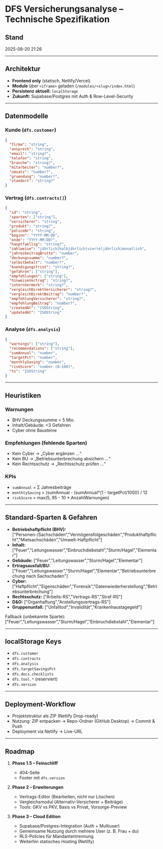
# DFS Versicherungsanalyse – Technische Spezifikation

## Stand
2025-08-20 21:26

---

## Architektur
- **Frontend only** (statisch, Netlify/Vercel)
- **Module** über `<iframe>` geladen (`/modules/<slug>/index.html`)
- **Persistenz aktuell:** `localStorage`
- **Zukunft:** Supabase/Postgres mit Auth & Row-Level-Security

---

## Datenmodelle

### Kunde (`dfs.customer`)
```json
{
  "firma": "string",
  "ansprech": "string",
  "email": "string?",
  "telefon": "string",
  "branche": "string?",
  "mitarbeiter": "number?",
  "umsatz": "number?",
  "gruendung": "number?",
  "standort": "string?"
}
```

### Vertrag (`dfs.contracts[]`)
```json
{
  "id": "string",
  "sparten": ["string"],
  "versicherer": "string",
  "produkt": "string?",
  "policeNr": "string",
  "beginn": "YYYY-MM-DD",
  "ende": "YYYY-MM-DD?",
  "hauptfaellig": "string?",
  "zahlweise": "jährlich|halbjährlich|vierteljährlich|monatlich",
  "jahresbeitragBrutto": "number",
  "deckungssumme": "number?",
  "selbstbehalt": "number?",
  "kuendigungsfrist": "string?",
  "gefahren": ["string"],
  "empfehlungen": ["string"],
  "hinweiseVertrag": "string?",
  "internVermerk": "string?",
  "vergleichDirektVersicherer": "string?",
  "vergleichDirektBeitrag": "number?",
  "empfehlungVersicherer": "string?",
  "empfehlungBeitrag": "number?",
  "createdAt": "ISOString",
  "updatedAt": "ISOString"
}
```

### Analyse (`dfs.analysis`)
```json
{
  "warnings": ["string"],
  "recommendations": ["string"],
  "sumAnnual": "number",
  "targetPct": "number",
  "monthlySaving": "number",
  "riskScore": "number (0–100)",
  "ts": "ISOString"
}
```

---

## Heuristiken

### Warnungen
- BHV Deckungssumme < 5 Mio.
- Inhalt/Gebäude: <3 Gefahren
- Cyber ohne Bausteine

### Empfehlungen (fehlende Sparten)
- Kein Cyber → „Cyber ergänzen …“
- Kein BU → „Betriebsunterbrechung absichern …“
- Kein Rechtsschutz → „Rechtsschutz prüfen …“

### KPIs
- `sumAnnual` = Σ Jahresbeiträge
- `monthlySaving` = (sumAnnual - (sumAnnual*(1 - targetPct/100))) / 12
- `riskScore` = max(5, 95 - 10 * AnzahlWarnungen)

---

## Standard-Sparten & Gefahren

- **Betriebshaftpflicht (BHV):**
  ["Personen-/Sachschäden","Vermögensfolgeschäden","Produkthaftpflicht","Mietsachschäden","Umwelt-Haftpflicht"]
- **Inhalt:**
  ["Feuer","Leitungswasser","Einbruchdiebstahl","Sturm/Hagel","Elementar"]
- **Gebäude:**
  ["Feuer","Leitungswasser","Sturm/Hagel","Elementar"]
- **Ertragsausfall/BU:**
  ["Feuer","Leitungswasser","Sturm/Hagel","Elementar","Betriebsunterbrechung nach Sachschaden"]
- **Cyber:**
  ["Haftpflicht","Eigenschäden","Forensik","Datenwiederherstellung","Betriebsunterbrechung"]
- **Rechtsschutz:**
  ["Arbeits-RS","Vertrags-RS","Straf-RS"]
- **D&O:**
  ["Organhaftung","Anstellungsvertrags-RS"]
- **Gruppenunfall:**
  ["Unfalltod","Invalidität","Krankenhaustagegeld"]

Fallback (unbekannte Sparte): ["Feuer","Leitungswasser","Sturm/Hagel","Einbruchdiebstahl","Elementar"]

---

## localStorage Keys

- `dfs.customer`
- `dfs.contracts`
- `dfs.analysis`
- `dfs.targetSavingsPct`
- `dfs.docs.checklists`
- `dfs.tool.*` (reserviert)
- `dfs.version`

---

## Deployment-Workflow

- Projektstruktur als ZIP (Netlify Drop-ready)
- Nutzung: ZIP entpacken → Repo-Ordner (GitHub Desktop) → Commit & Push
- Deployment via Netlify → Live-URL

---

## Roadmap

1. **Phase 1.5 – Feinschliff**
   - 404-Seite
   - Footer mit `dfs.version`

2. **Phase 2 – Erweiterungen**
   - Vertrags-Editor (Bearbeiten, nicht nur Löschen)
   - Vergleichsmodul (Alternativ-Versicherer + Beiträge)
   - Tools: GKV vs PKV, Basis vs Privat, Vorsorge-Preview

3. **Phase 3 – Cloud Edition**
   - Supabase/Postgres-Integration (Auth + Multiuser)
   - Gemeinsame Nutzung durch mehrere User (z. B. Frau + du)
   - RLS-Policies für Mandantentrennung
   - Weiterhin statisches Hosting (Netlify)
